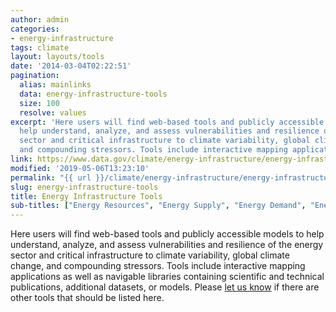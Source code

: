 ```yaml
---
author: admin
categories:
- energy-infrastructure
tags: climate
layout: layouts/tools
date: '2014-03-04T02:22:51'
pagination:
  alias: mainlinks
  data: energy-infrastructure-tools
  size: 100
  resolve: values
excerpt: 'Here users will find web-based tools and publicly accessible models to
  help understand, analyze, and assess vulnerabilities and resilience of the energy
  sector and critical infrastructure to climate variability, global climate change,
  and compounding stressors. Tools include interactive mapping applications…'
link: https://www.data.gov/climate/energy-infrastructure/energy-infrastructure-tools/
modified: '2019-05-06T13:23:10'
permalink: "{{ url }}/climate/energy-infrastructure/energy-infrastructure-tools/"
slug: energy-infrastructure-tools
title: Energy Infrastructure Tools
sub-titles: ["Energy Resources", "Energy Supply", "Energy Demand", "Energy Conversion", "Energy Infrastructure", "Energy Resilience"]
---
```


Here users will find web-based tools and publicly accessible models to help understand, analyze, and assess vulnerabilities and resilience of the energy sector and critical infrastructure to climate variability, global climate change, and compounding stressors. Tools include interactive mapping applications as well as navigable libraries containing scientific and technical publications, additional datasets, or models. Please [let us know](http://www.data.gov/climate/climate-feedback/) if there are other tools that should be listed here.
